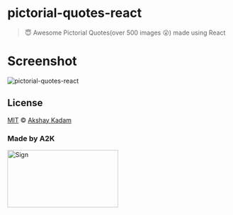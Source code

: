 # pictorial-quotes-react

> :innocent: Awesome Pictorial Quotes(over 500 images :open_mouth:) made using React

# Screenshot

![pictorial-quotes-react](http://imgur.com/WWs02rQ.png)

## License

[MIT](LICENSE.md) © [Akshay Kadam](https://github.com/deadcoder0904)

### Made by A2K

<img src="http://imgur.com/jfmA33n.png" alt="Sign" width=250 height=130 />
